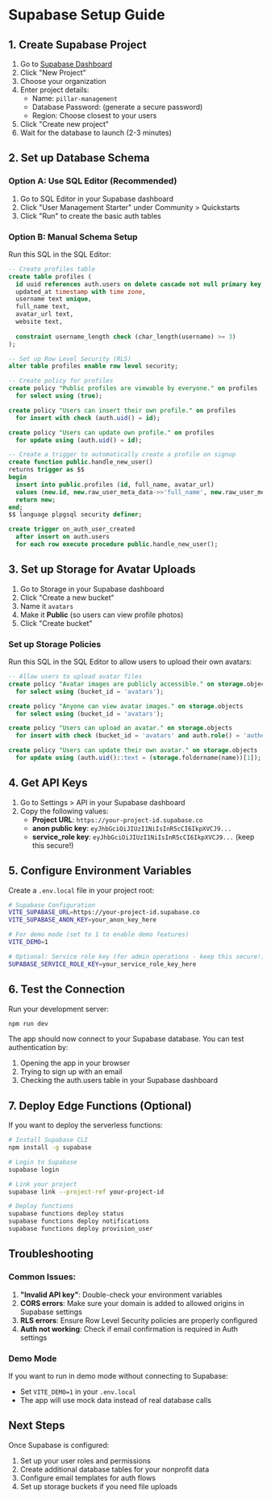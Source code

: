 # Supabase Setup Guide

## 1. Create Supabase Project

1. Go to [Supabase Dashboard](https://supabase.com/dashboard)
2. Click "New Project"
3. Choose your organization
4. Enter project details:
   - Name: `pillar-management`
   - Database Password: (generate a secure password)
   - Region: Choose closest to your users
5. Click "Create new project"
6. Wait for the database to launch (2-3 minutes)

## 2. Set up Database Schema

### Option A: Use SQL Editor (Recommended)
1. Go to SQL Editor in your Supabase dashboard
2. Click "User Management Starter" under Community > Quickstarts
3. Click "Run" to create the basic auth tables

### Option B: Manual Schema Setup
Run this SQL in the SQL Editor:

```sql
-- Create profiles table
create table profiles (
  id uuid references auth.users on delete cascade not null primary key,
  updated_at timestamp with time zone,
  username text unique,
  full_name text,
  avatar_url text,
  website text,
  
  constraint username_length check (char_length(username) >= 3)
);

-- Set up Row Level Security (RLS)
alter table profiles enable row level security;

-- Create policy for profiles
create policy "Public profiles are viewable by everyone." on profiles
  for select using (true);

create policy "Users can insert their own profile." on profiles
  for insert with check (auth.uid() = id);

create policy "Users can update own profile." on profiles
  for update using (auth.uid() = id);

-- Create a trigger to automatically create a profile on signup
create function public.handle_new_user()
returns trigger as $$
begin
  insert into public.profiles (id, full_name, avatar_url)
  values (new.id, new.raw_user_meta_data->>'full_name', new.raw_user_meta_data->>'avatar_url');
  return new;
end;
$$ language plpgsql security definer;

create trigger on_auth_user_created
  after insert on auth.users
  for each row execute procedure public.handle_new_user();
```

## 3. Set up Storage for Avatar Uploads

1. Go to Storage in your Supabase dashboard
2. Click "Create a new bucket"
3. Name it `avatars`
4. Make it **Public** (so users can view profile photos)
5. Click "Create bucket"

### Set up Storage Policies
Run this SQL in the SQL Editor to allow users to upload their own avatars:

```sql
-- Allow users to upload avatar files
create policy "Avatar images are publicly accessible." on storage.objects
  for select using (bucket_id = 'avatars');

create policy "Anyone can view avatar images." on storage.objects
  for select using (bucket_id = 'avatars');

create policy "Users can upload an avatar." on storage.objects
  for insert with check (bucket_id = 'avatars' and auth.role() = 'authenticated');

create policy "Users can update their own avatar." on storage.objects
  for update using (auth.uid()::text = (storage.foldername(name))[1]);
```

## 4. Get API Keys

1. Go to Settings > API in your Supabase dashboard
2. Copy the following values:
   - **Project URL**: `https://your-project-id.supabase.co`
   - **anon public key**: `eyJhbGciOiJIUzI1NiIsInR5cCI6IkpXVCJ9...`
   - **service_role key**: `eyJhbGciOiJIUzI1NiIsInR5cCI6IkpXVCJ9...` (keep this secure!)

## 5. Configure Environment Variables

Create a `.env.local` file in your project root:

```bash
# Supabase Configuration
VITE_SUPABASE_URL=https://your-project-id.supabase.co
VITE_SUPABASE_ANON_KEY=your_anon_key_here

# For demo mode (set to 1 to enable demo features)
VITE_DEMO=1

# Optional: Service role key (for admin operations - keep this secure!)
SUPABASE_SERVICE_ROLE_KEY=your_service_role_key_here
```

## 6. Test the Connection

Run your development server:

```bash
npm run dev
```

The app should now connect to your Supabase database. You can test authentication by:
1. Opening the app in your browser
2. Trying to sign up with an email
3. Checking the auth.users table in your Supabase dashboard

## 7. Deploy Edge Functions (Optional)

If you want to deploy the serverless functions:

```bash
# Install Supabase CLI
npm install -g supabase

# Login to Supabase
supabase login

# Link your project
supabase link --project-ref your-project-id

# Deploy functions
supabase functions deploy status
supabase functions deploy notifications
supabase functions deploy provision_user
```

## Troubleshooting

### Common Issues:

1. **"Invalid API key"**: Double-check your environment variables
2. **CORS errors**: Make sure your domain is added to allowed origins in Supabase settings
3. **RLS errors**: Ensure Row Level Security policies are properly configured
4. **Auth not working**: Check if email confirmation is required in Auth settings

### Demo Mode
If you want to run in demo mode without connecting to Supabase:
- Set `VITE_DEMO=1` in your `.env.local`
- The app will use mock data instead of real database calls

## Next Steps

Once Supabase is configured:
1. Set up your user roles and permissions
2. Create additional database tables for your nonprofit data
3. Configure email templates for auth flows
4. Set up storage buckets if you need file uploads
